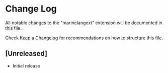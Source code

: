 # Change Log

All notable changes to the "marinelangext" extension will be documented in this file.

Check [Keep a Changelog](http://keepachangelog.com/) for recommendations on how to structure this file.

## [Unreleased]

- Initial release